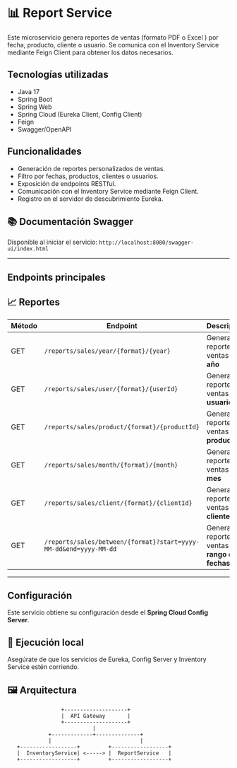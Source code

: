 # 📊 Report Service

Este microservicio genera reportes de ventas (formato PDF o Excel ) por fecha, producto, cliente o usuario. Se comunica con el Inventory Service mediante Feign Client para obtener los datos necesarios.

## Tecnologías utilizadas
- Java 17
- Spring Boot
- Spring Web
- Spring Cloud (Eureka Client, Config Client)
- Feign
- Swagger/OpenAPI

## Funcionalidades
- Generación de reportes personalizados de ventas.
- Filtro por fechas, productos, clientes o usuarios.
- Exposición de endpoints RESTful.
- Comunicación con el Inventory Service mediante Feign Client.
- Registro en el servidor de descubrimiento Eureka.

## 📚 Documentación Swagger

Disponible al iniciar el servicio: `http://localhost:8080/swagger-ui/index.html`

---

## Endpoints principales
## 📈 Reportes

| Método | Endpoint                                                          | Descripción                                       |
| ------ | ----------------------------------------------------------------- | ------------------------------------------------- |
| GET    | `/reports/sales/year/{format}/{year}`                             | Generar reporte de ventas por **año**             |
| GET    | `/reports/sales/user/{format}/{userId}`                           | Generar reporte de ventas por **usuario**         |
| GET    | `/reports/sales/product/{format}/{productId}`                     | Generar reporte de ventas por **producto**        |
| GET    | `/reports/sales/month/{format}/{month}`                           | Generar reporte de ventas por **mes**             |
| GET    | `/reports/sales/client/{format}/{clientId}`                       | Generar reporte de ventas por **cliente**         |
| GET    | `/reports/sales/between/{format}?start=yyyy-MM-dd&end=yyyy-MM-dd` | Generar reporte de ventas por **rango de fechas** |


---

## Configuración

Este servicio obtiene su configuración desde el **Spring Cloud Config Server**.


## 🏁 Ejecución local

Asegúrate de que los servicios de Eureka, Config Server y Inventory Service estén corriendo.


## 🖼️ Arquitectura

                     +--------------------+
                     |  API Gateway       |
                     +--------------------+
                               |
                 +-------------+--------------+
                 |                            |
       +------------------+         +------------------+
       |  InventoryService| <-----> |  ReportService   |
       +------------------+         +------------------+
